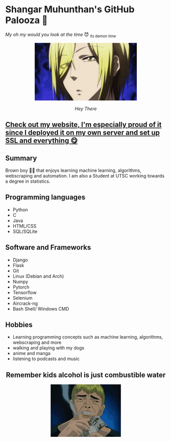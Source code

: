 # Shangar Muhunthan's GitHub Palooza 🥳
*My oh my would you look at the time* 😈 <sub>its demon time</sub>

<center>
<p>
    <img src="img/AmazingImpossibleCollie-max-1mb.gif" alt>
</p>
<p>
    <em>Hey There</em>
</p>
</center>

## [Check out my website, I'm especially proud of it since I deployed it on my own server and set up SSL and everything 😋](https://shangar.site)

## Summary
Brown boy 👨🏾 that enjoys learning machine learning, algorithms, webscraping and automation. I am also a Student at UTSC working towards a degree in statistics. 

## Programming languages
- Python
- C
- Java
- HTML/CSS
- SQL/SQLite
  
## Software and Frameworks
- Django
- Flask
- Git
- Linux (Debian and Arch)
- Numpy
- Pytorch
- Tensorflow
- Selenium
- Aircrack-ng
- Bash Shell/ Windows CMD

## Hobbies
- Learning programming concepts such as machine learning, algorithms, webscraping and more
- walking and playing with my dogs
- anime and manga
- listening to podcasts and music

<center>

## Remember kids alcohol is just combustible water
<img src="img/tenor.gif" alt>

</center>


